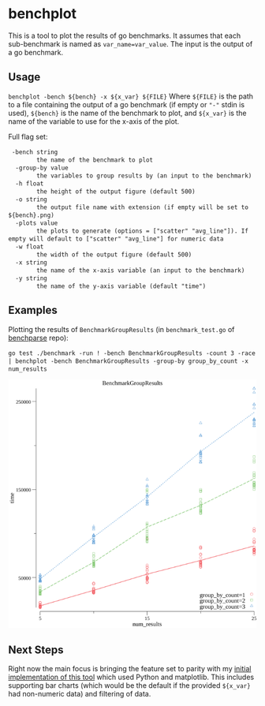 # benchplot
This is a tool to plot the results of go benchmarks. It assumes that each sub-benchmark is named as `var_name=var_value`.
The input is the output of a go benchmark.

## Usage
`benchplot -bench ${bench} -x ${x_var} ${FILE}`
Where `${FILE}` is the path to a file containing the output of a go benchmark (if empty or `"-"` stdin is used), `${bench}` is the name of the benchmark to plot, and `${x_var}` is the name of the variable to use for the x-axis of the plot.

Full flag set:
```
 -bench string
        the name of the benchmark to plot
  -group-by value
        the variables to group results by (an input to the benchmark)
  -h float
        the height of the output figure (default 500)
  -o string
        the output file name with extension (if empty will be set to ${bench}.png)
  -plots value
        the plots to generate (options = ["scatter" "avg_line"]). If empty will default to ["scatter" "avg_line"] for numeric data
  -w float
        the width of the output figure (default 500)
  -x string
        the name of the x-axis variable (an input to the benchmark)
  -y string
        the name of the y-axis variable (default "time")
```

## Examples
Plotting the results of `BenchmarkGroupResults` (in `benchmark_test.go` of [benchparse](https://github.com/ShawnROGrady/benchparse) repo):
```
go test ./benchmark -run ! -bench BenchmarkGroupResults -count 3 -race | benchplot -bench BenchmarkGroupResults -group-by group_by_count -x num_results
```
![benchgroupres](https://github.com/ShawnROGrady/benchplot/blob/master/assets/BenchmarkGroupResults.png)

## Next Steps
Right now the main focus is bringing the feature set to parity with my [initial implementation of this tool](https://github.com/ShawnROGrady/gobenchplot) which used Python and matplotlib. This includes supporting bar charts (which would be the default if the provided `${x_var}` had non-numeric data) and filtering of data.
